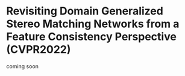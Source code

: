 # Revisiting Domain Generalized Stereo Matching Networks from a Feature Consistency Perspective (CVPR2022)
coming soon
